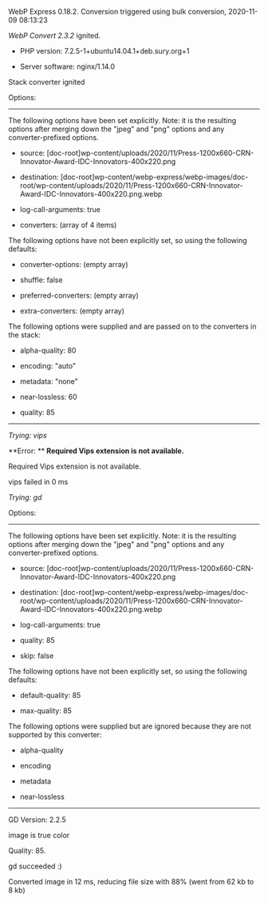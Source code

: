 WebP Express 0.18.2. Conversion triggered using bulk conversion, 2020-11-09 08:13:23

*WebP Convert 2.3.2*  ignited.
- PHP version: 7.2.5-1+ubuntu14.04.1+deb.sury.org+1
- Server software: nginx/1.14.0

Stack converter ignited

Options:
------------
The following options have been set explicitly. Note: it is the resulting options after merging down the "jpeg" and "png" options and any converter-prefixed options.
- source: [doc-root]wp-content/uploads/2020/11/Press-1200x660-CRN-Innovator-Award-IDC-Innovators-400x220.png
- destination: [doc-root]wp-content/webp-express/webp-images/doc-root/wp-content/uploads/2020/11/Press-1200x660-CRN-Innovator-Award-IDC-Innovators-400x220.png.webp
- log-call-arguments: true
- converters: (array of 4 items)

The following options have not been explicitly set, so using the following defaults:
- converter-options: (empty array)
- shuffle: false
- preferred-converters: (empty array)
- extra-converters: (empty array)

The following options were supplied and are passed on to the converters in the stack:
- alpha-quality: 80
- encoding: "auto"
- metadata: "none"
- near-lossless: 60
- quality: 85
------------


*Trying: vips* 

**Error: ** **Required Vips extension is not available.** 
Required Vips extension is not available.
vips failed in 0 ms

*Trying: gd* 

Options:
------------
The following options have been set explicitly. Note: it is the resulting options after merging down the "jpeg" and "png" options and any converter-prefixed options.
- source: [doc-root]wp-content/uploads/2020/11/Press-1200x660-CRN-Innovator-Award-IDC-Innovators-400x220.png
- destination: [doc-root]wp-content/webp-express/webp-images/doc-root/wp-content/uploads/2020/11/Press-1200x660-CRN-Innovator-Award-IDC-Innovators-400x220.png.webp
- log-call-arguments: true
- quality: 85
- skip: false

The following options have not been explicitly set, so using the following defaults:
- default-quality: 85
- max-quality: 85

The following options were supplied but are ignored because they are not supported by this converter:
- alpha-quality
- encoding
- metadata
- near-lossless
------------

GD Version: 2.2.5
image is true color
Quality: 85. 
gd succeeded :)

Converted image in 12 ms, reducing file size with 88% (went from 62 kb to 8 kb)
